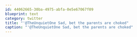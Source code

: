 ```yaml
---
id: 44062665-30ba-4975-abfa-0e5e67067f09
blueprint: text
category: twitter
title: "'@TheUnquietOne Sad, bet the parents are choked"
caption: "'@TheUnquietOne Sad, bet the parents are choked"
---
```

